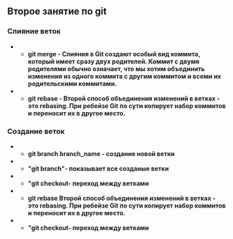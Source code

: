 ## Второе занятие по git 

### **Слияние веток**

* *  **git merge - Слияния в Git создают особый вид коммита, который имеет сразу двух родителей. Коммит с двумя родителями обычно означает, что мы хотим объединить изменения из одного коммита с другим коммитом и всеми их родительскими коммитами.**

* * **git rebase - Второй способ объединения изменений в ветках - это rebasing. При ребейзе Git по сути копирует набор коммитов и переносит их в другое место.**
 
### Создание веток 

* * **git branch branch_name - создание новой ветки**

* * **"git branch"- показывает все созданые ветки**

* * **"git checkout- переход между ветками**




* * **git rebase  Второй способ объединения изменений в ветках - это rebasing. При ребейзе Git по сути копирует набор коммитов и переносит их в другое место.**


 * * **"git checkout- переход между ветками**

